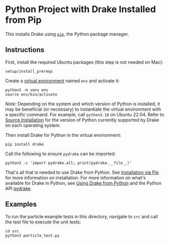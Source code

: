 # Python Project with Drake Installed from Pip

This installs Drake using [`pip`](https://pypi.org/project/pip/),
the Python package manager.

## Instructions

First, install the required Ubuntu packages (this step is not needed on Mac):

```
setup/install_prereqs
```

Create a [virtual environment](https://packaging.python.org/en/latest/guides/installing-using-pip-and-virtual-environments/#creating-a-virtual-environment)
named `env` and activate it:

```
python3 -m venv env
source env/bin/activate
```

*Note:* Depending on the system and which version of Python is installed,
it may be beneficial (or necessary) to instantiate the virtual environment
with a specific command. For example, call `python3.10` on Ubuntu 22.04.
Refer to [Source Installation](https://drake.mit.edu/from_source.html)
for the version of Python currently supported by Drake on each
operating system.

Then install Drake for Python in the virtual environment:

```
pip install drake
```

Call the following to ensure `pydrake` can be imported:

```
python3 -c 'import pydrake.all; print(pydrake.__file__)'
```

That's all that is needed to use Drake from Python.
See [Installation via Pip](https://drake.mit.edu/pip.html#stable-releases)
for more information on installation.
For more information on what's available for Drake in Python,
see [Using Drake from Python](https://drake.mit.edu/python_bindings.html)
and the Python API [pydrake](https://drake.mit.edu/pydrake/index.html).

## Examples

To run the particle example tests in this directory, navigate to `src` and call the test file to execute the unit tests:

```
cd src
python3 particle_test.py
```
